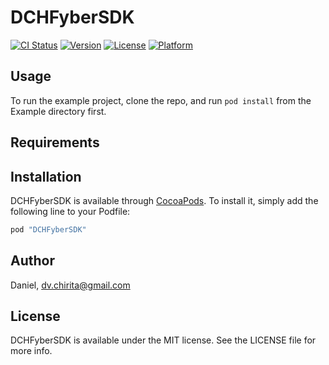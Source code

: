 # DCHFyberSDK

[![CI Status](http://img.shields.io/travis/Daniel/DCHFyberSDK.svg?style=flat)](https://travis-ci.org/Daniel/DCHFyberSDK)
[![Version](https://img.shields.io/cocoapods/v/DCHFyberSDK.svg?style=flat)](http://cocoapods.org/pods/DCHFyberSDK)
[![License](https://img.shields.io/cocoapods/l/DCHFyberSDK.svg?style=flat)](http://cocoapods.org/pods/DCHFyberSDK)
[![Platform](https://img.shields.io/cocoapods/p/DCHFyberSDK.svg?style=flat)](http://cocoapods.org/pods/DCHFyberSDK)

## Usage

To run the example project, clone the repo, and run `pod install` from the Example directory first.

## Requirements

## Installation

DCHFyberSDK is available through [CocoaPods](http://cocoapods.org). To install
it, simply add the following line to your Podfile:

```ruby
pod "DCHFyberSDK"
```

## Author

Daniel, dv.chirita@gmail.com

## License

DCHFyberSDK is available under the MIT license. See the LICENSE file for more info.
